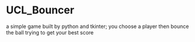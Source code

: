 # UCL_Bouncer
a simple game built by python and tkinter; you choose a player then bounce the ball trying to get your best score
